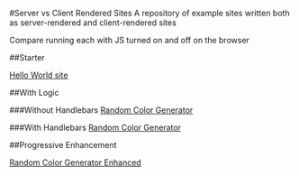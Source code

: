 #Server vs Client Rendered Sites
A repository of example sites written both as server-rendered and client-rendered sites

Compare running each with JS turned on and off on the browser

##Starter

[Hello World site](1_starter/README.md)

##With Logic

###Without Handlebars
[Random Color Generator](2_logic/README.md)

###With Handlebars
[Random Color Generator](2_logic_handlebars/README.md)

##Progressive Enhancement

[Random Color Generator Enhanced](3_progressive/README.md)
